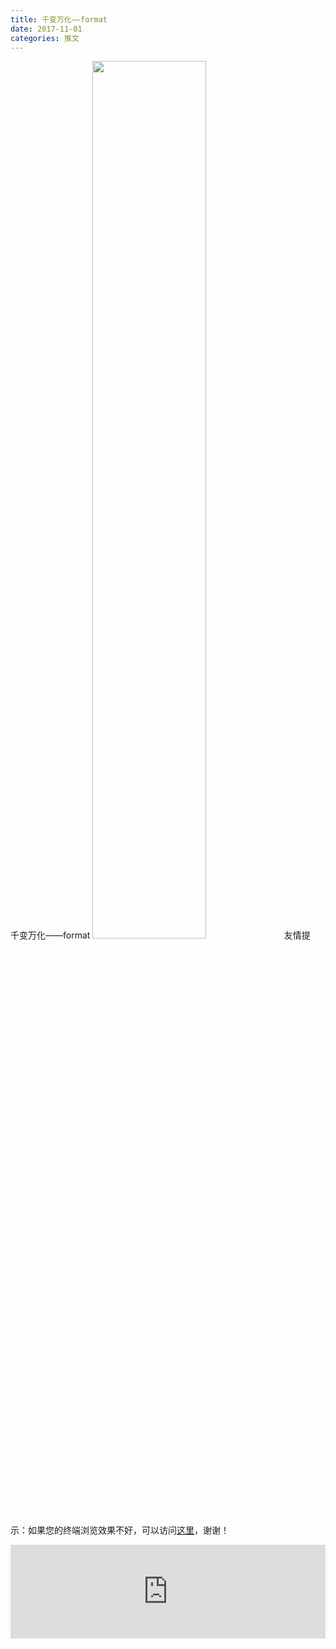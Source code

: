 ```yaml
---
title: 千变万化——format
date: 2017-11-01
categories: 推文
---
```

千变万化——format
<img src="http://mmbiz.qpic.cn/mmbiz_jpg/ACviaWTBFxhYo0ORCqDVx0prVicuwxLbz8nZ9hqeHYLicEpqhJpXFKQKrfSsiaic2Pu8PFKs7xdZ5TZ3THJAeOpAU9A/0?wx_fmt=jpeg" style="width: 60%; height: auto;"/><!--more-->
友情提示：如果您的终端浏览效果不好，可以访问[这里](https://stata-club.github.io/stata_article/2017-11-01.html)，谢谢！
<iframe src="https://stata-club.github.io/stata_article/2017-11-01.html" id="iframepage" frameborder="0" scrolling="no" marginheight="0" marginwidth="0" width="100%" onLoad="iFrameHeight()"></iframe>
<script type="text/javascript" language="javascript">
function iFrameHeight() {
var ifm= document.getElementById("iframepage");
var subWeb = document.frames ? document.frames["iframepage"].document : ifm.contentDocument;   
if(ifm != null && subWeb != null) {
 ifm.height = subWeb.body.scrollHeight;
} 
} 
</script> 

